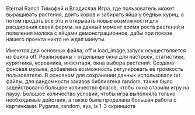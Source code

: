Eternal Ranch
Тимофей и Владислав
Игра, где пользователь может выращивать растения, доить коров и забирать яйца у бедных куриц, а потом продать все это и открывать новые возможности для расширения своей фермы. на данный момент время роста растений и появления молока с  яйцами демонстрационное, дабы при показе нашего проекта никто не ждал минуты.

Имеются два основных файла, off и load_image,запуск осуществляется из файла  off. Реализованы - отдельные окна для настроек, статистики, курятника, коровника, инвентаря, окна выбора растений. Создана фоновая музыка, добавлена возможность регулировать ее громкость пользователю. В основном для сохранении данных использовали txt файлы, для рандомности заказов библиотека random, также было задействовано большое количество флагов, чтобы окна ставили игру на паузу. Большое количество условий, чтобы игра выполняла только необходимые действия, а также была проделана большая работа с картинками.
Pygame, random, sys, is
1-3 скриншота
